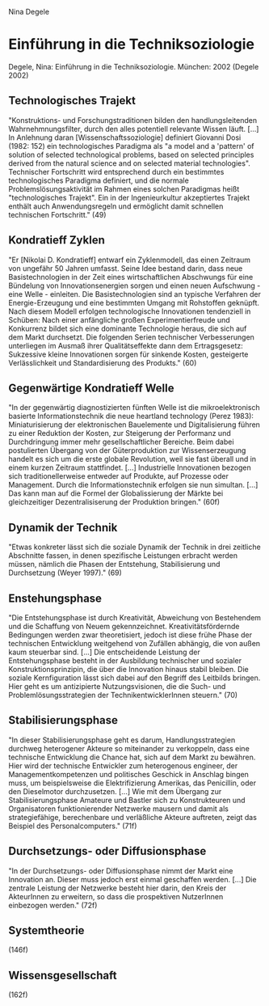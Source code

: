 Nina Degele

Einführung in die Techniksoziologie
===================================
Degele, Nina: Einführung in die Techniksoziologie.
München: 2002
(Degele 2002)

Technologisches Trajekt
-----------------------
"Konstruktions- und Forschungstraditionen bilden den handlungsleitenden Wahrnehmnungsfilter, durch den alles potentiell relevante Wissen läuft. [...] In Anlehnung daran [Wissenschaftssoziologie] definiert Giovanni Dosi (1982: 152) ein technologisches Paradigma als "a model and a 'pattern' of solution of selected technological problems, based on selected principles derived from the natural science and on selected material technologies". Technischer Fortschritt wird entsprechend durch ein bestimmtes technologisches Paradigma definiert, und die normale Problemslösungsaktivität im Rahmen eines solchen Paradigmas heißt "technologisches Trajekt". Ein in der Ingenieurkultur akzeptiertes Trajekt enthält auch Anwendungsregeln und ermöglicht damit schnellen technischen Fortschritt." (49)

Kondratieff Zyklen
------------------
"Er [Nikolai D. Kondratieff] entwarf ein Zyklenmodell, das einen Zeitraum von ungefähr 50 Jahren umfasst. Seine Idee bestand darin, dass neue Basistechnologien in der Zeit eines wirtschaftlichen Abschwungs für eine Bündelung von Innovationsenergien sorgen und einen neuen Aufschwung - eine Welle - einleiten. Die Basistechnologien sind an typische Verfahren der Energie-Erzeugung und eine bestimmten Umgang mit Rohstoffen geknüpft. Nach diesem Modell erfolgen technologische Innovationen tendenziell in Schüben: Nach einer anfängliche großen Experimentierfreude und Konkurrenz bildet sich eine dominante Technologie heraus, die sich auf dem Markt durchsetzt. Die folgenden Serien technischer Verbesserungen unterliegen im Ausmaß ihrer Qualitätseffekte dann dem Ertragsgesetz: Sukzessive kleine Innovationen sorgen für sinkende Kosten, gesteigerte Verlässlichkeit und Standardisierung des Produkts." (60)

Gegenwärtige Kondratieff Welle
------------------------------
"In der gegenwärtig diagnostizierten fünften Welle ist die mikroelektronisch basierte Informationstechnik die neue heartland technology (Perez 1983): Miniaturisierung der elektronischen Bauelemente und Digitalisierung führen zu einer Reduktion der Kosten, zur Steigerung der Performanz und Durchdringung immer mehr gesellschaftlicher Bereiche. Beim dabei postulierten Übergang von der Güterproduktion zur Wissenserzeugung handelt es sich um die erste globale Revolution, weil sie fast überall und in einem kurzen Zeitraum stattfindet. [...] Industrielle Innovationen bezogen sich traditionellerweise entweder auf Produkte, auf Prozesse oder Management. Durch die Informationstechnik erfolgen sie nun simultan. [...] Das kann man auf die Formel der Globalissierung der Märkte bei gleichzeitiger Dezentralisiserung der Produktion bringen." (60f)

Dynamik der Technik
-------------------
"Etwas konkreter lässt sich die soziale Dynamik der Technik in drei zeitliche Abschnitte fassen, in denen spezifische Leistungen erbracht werden müssen, nämlich die Phasen der Entstehung, Stabilisierung und Durchsetzung (Weyer 1997)." (69)

Enstehungsphase
---------------
"Die Entstehungsphase ist durch Kreativität, Abweichung von Bestehendem und die Schaffung von Neuem gekennzeichnet. Kreativitätsfördernde Bedingungen werden zwar theoretisiert, jedoch ist diese frühe Phase der technischen Entwicklung weitgehend von Zufällen abhängig, die von außen kaum steuerbar sind. [...] Die entscheidende Leistung der Entstehungsphase besteht in der Ausbildung technischer und sozialer Konstruktionsprinzipin, die über die Innovation hinaus stabil bleiben. Die soziale Kernfiguration lässt sich dabei auf den Begriff des Leitbilds bringen. Hier geht es um antizipierte Nutzungsvisionen, die die Such- und Problemlösungsstrategien der TechnikentwicklerInnen steuern." (70)

Stabilisierungsphase
--------------------
"In dieser Stabilisierungsphase geht es darum, Handlungsstrategien durchweg heterogener Akteure so miteinander zu verkoppeln, dass eine technische Entwicklung die Chance hat, sich auf dem Markt zu bewähren. Hier wird der technische Entwickler zum heterogenous engineer, der Managementkompetenzen und politisches Geschick in Anschlag bingen muss, um beispielsweise die Elektrifizierung Amerikas, das Penicillin, oder den Dieselmotor durchzusetzen. [...] Wie mit dem Übergang zur Stabilisierungsphase Amateure und Bastler sich zu Konstrukteuren und Organisatoren funktionierender Netzwerke mausern und damit als strategiefähige, berechenbare und verläßliche Akteure auftreten, zeigt das Beispiel des Personalcomputers." (71f)

Durchsetzungs- oder Diffusionsphase
-----------------------------------
"In der Durchsetzungs- oder Diffusionsphase nimmt der Markt eine Innovation an. Dieser muss jedoch erst einmal geschaffen werden. [...] Die zentrale Leistung der Netzwerke besteht hier darin, den Kreis der AkteurInnen zu erweitern, so dass die prospektiven NutzerInnen einbezogen werden." (72f)

Systemtheorie
-------------
(146f)

Wissensgesellschaft
-------------------
(162f)


